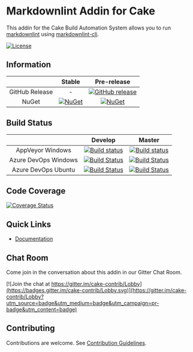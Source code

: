 # Markdownlint Addin for Cake

This addin for the Cake Build Automation System allows you to run [markdownlint] using [markdownlint-cli].

[![License](http://img.shields.io/:license-mit-blue.svg)](https://github.com/cake-contrib/Cake.Markdownlint/blob/master/LICENSE)

## Information

| | Stable | Pre-release |
|:--:|:--:|:--:|
|GitHub Release|-|[![GitHub release](https://img.shields.io/github/release/cake-contrib/Cake.Markdownlint.svg)](https://github.com/cake-contrib/Cake.Markdownlint/releases/latest)|
|NuGet|[![NuGet](https://img.shields.io/nuget/v/Cake.Markdownlint.svg)](https://www.nuget.org/packages/Cake.Markdownlint)|[![NuGet](https://img.shields.io/nuget/vpre/Cake.Markdownlint.svg)](https://www.nuget.org/packages/Cake.Markdownlint)|

## Build Status

| | Develop | Master |
|:--:|:--:|:--:|
|AppVeyor Windows|[![Build status](https://ci.appveyor.com/api/projects/status/jf4fxxjmgci60arq/branch/develop?svg=true)](https://ci.appveyor.com/project/cakecontrib/cake-markdownlint/branch/develop)|[![Build status](https://ci.appveyor.com/api/projects/status/jf4fxxjmgci60arq/branch/master?svg=true)](https://ci.appveyor.com/project/cakecontrib/cake-markdownlint/branch/master)|
|Azure DevOps Windows|[![Build Status](https://dev.azure.com/cake-contrib/Cake.Markdownlint/_apis/build/status/cake-contrib.Cake.Markdownlint?branchName=develop&jobName=Windows)](https://dev.azure.com/cake-contrib/Cake.Markdownlint/_build/latest?definitionId=25&branchName=develop)|[![Build Status](https://dev.azure.com/cake-contrib/Cake.Markdownlint/_apis/build/status/cake-contrib.Cake.Markdownlint?branchName=master&jobName=Windows)](https://dev.azure.com/cake-contrib/Cake.Markdownlint/_build/latest?definitionId=25&branchName=master)|
|Azure DevOps Ubuntu|[![Build Status](https://dev.azure.com/cake-contrib/Cake.Markdownlint/_apis/build/status/cake-contrib.Cake.Markdownlint?branchName=develop&jobName=Ubuntu)](https://dev.azure.com/cake-contrib/Cake.Markdownlint/_build/latest?definitionId=25&branchName=develop)|[![Build Status](https://dev.azure.com/cake-contrib/Cake.Markdownlint/_apis/build/status/cake-contrib.Cake.Markdownlint?branchName=master&jobName=Ubuntu)](https://dev.azure.com/cake-contrib/Cake.Markdownlint/_build/latest?definitionId=25&branchName=master)|

## Code Coverage

[![Coverage Status](https://coveralls.io/repos/github/cake-contrib/Cake.Markdownlint/badge.svg?branch=develop)](https://coveralls.io/github/cake-contrib/Cake.Markdownlint?branch=develop)

## Quick Links

- [Documentation](https://cake-contrib.github.io/Cake.Markdownlint)

## Chat Room

Come join in the conversation about this addin in our Gitter Chat Room.

[![Join the chat at https://gitter.im/cake-contrib/Lobby](https://badges.gitter.im/cake-contrib/Lobby.svg)](https://gitter.im/cake-contrib/Lobby?utm_source=badge&utm_medium=badge&utm_campaign=pr-badge&utm_content=badge)

## Contributing

Contributions are welcome. See [Contribution Guidelines](CONTRIBUTING.md).

[markdownlint]: https://github.com/DavidAnson/markdownlint
[markdownlint-cli]: https://github.com/igorshubovych/markdownlint-cli